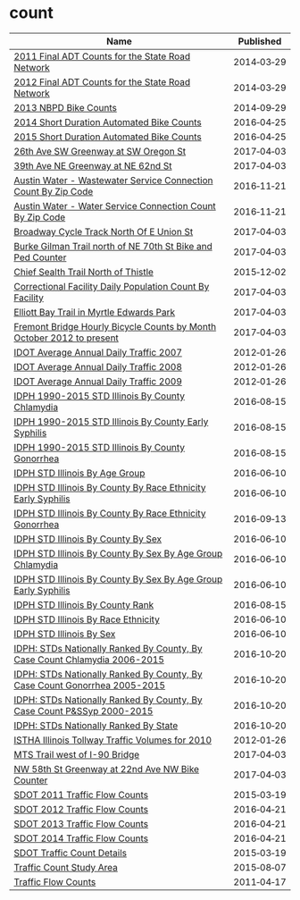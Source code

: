 # count

Name | Published
---- | ---------
[2011 Final ADT Counts for the State Road Network](../datasets/25bh-kn7t.md) | 2014&#x2011;03&#x2011;29
[2012 Final ADT Counts for the State Road Network](../datasets/iwn2-hn3h.md) | 2014&#x2011;03&#x2011;29
[2013 NBPD Bike Counts](../datasets/ewwk-ty4e.md) | 2014&#x2011;09&#x2011;29
[2014 Short Duration Automated Bike Counts](../datasets/m83s-wdbc.md) | 2016&#x2011;04&#x2011;25
[2015 Short Duration Automated Bike Counts](../datasets/jqzt-uqux.md) | 2016&#x2011;04&#x2011;25
[26th Ave SW Greenway at SW Oregon St](../datasets/mefu-7eau.md) | 2017&#x2011;04&#x2011;03
[39th Ave NE Greenway at NE 62nd St](../datasets/3h7e-f49s.md) | 2017&#x2011;04&#x2011;03
[Austin Water - Wastewater Service Connection Count By Zip Code](../datasets/6v99-vnq3.md) | 2016&#x2011;11&#x2011;21
[Austin Water - Water Service Connection Count By Zip Code](../datasets/uizf-mcbc.md) | 2016&#x2011;11&#x2011;21
[Broadway Cycle Track North Of E Union St](../datasets/j4vh-b42a.md) | 2017&#x2011;04&#x2011;03
[Burke Gilman Trail north of NE 70th St Bike and Ped Counter](../datasets/2z5v-ecg8.md) | 2017&#x2011;04&#x2011;03
[Chief Sealth Trail North of Thistle](../datasets/uh8h-bme7.md) | 2015&#x2011;12&#x2011;02
[Correctional Facility Daily Population Count By Facility](../datasets/n8x6-s299.md) | 2017&#x2011;04&#x2011;03
[Elliott Bay Trail in Myrtle Edwards Park](../datasets/4qej-qvrz.md) | 2017&#x2011;04&#x2011;03
[Fremont Bridge Hourly Bicycle Counts by Month October 2012 to present](../datasets/65db-xm6k.md) | 2017&#x2011;04&#x2011;03
[IDOT Average Annual Daily Traffic 2007](../datasets/86j7-vghm.md) | 2012&#x2011;01&#x2011;26
[IDOT Average Annual Daily Traffic 2008](../datasets/xupr-q8qs.md) | 2012&#x2011;01&#x2011;26
[IDOT Average Annual Daily Traffic 2009](../datasets/43v9-izbq.md) | 2012&#x2011;01&#x2011;26
[IDPH 1990-2015 STD Illinois By County Chlamydia](../datasets/vcg3-dux6.md) | 2016&#x2011;08&#x2011;15
[IDPH 1990-2015 STD Illinois By County Early Syphilis](../datasets/ry7q-f463.md) | 2016&#x2011;08&#x2011;15
[IDPH 1990-2015 STD Illinois By County Gonorrhea](../datasets/dq2r-y9bw.md) | 2016&#x2011;08&#x2011;15
[IDPH STD Illinois By Age Group](../datasets/84hd-bxse.md) | 2016&#x2011;06&#x2011;10
[IDPH STD Illinois By County By Race Ethnicity Early Syphilis](../datasets/9jqz-nfak.md) | 2016&#x2011;06&#x2011;10
[IDPH STD Illinois By County By Race Ethnicity Gonorrhea](../datasets/mypp-sb8d.md) | 2016&#x2011;09&#x2011;13
[IDPH STD Illinois By County By Sex](../datasets/hsa6-f6cz.md) | 2016&#x2011;06&#x2011;10
[IDPH STD Illinois By County By Sex By Age Group Chlamydia](../datasets/f4mx-73e4.md) | 2016&#x2011;06&#x2011;10
[IDPH STD Illinois By County By Sex By Age Group Early Syphilis](../datasets/uvc2-c2wn.md) | 2016&#x2011;06&#x2011;10
[IDPH STD Illinois By County Rank](../datasets/jj3q-32um.md) | 2016&#x2011;08&#x2011;15
[IDPH STD Illinois By Race Ethnicity](../datasets/4639-tztg.md) | 2016&#x2011;06&#x2011;10
[IDPH STD Illinois By Sex](../datasets/cb2a-8e6s.md) | 2016&#x2011;06&#x2011;10
[IDPH: STDs Nationally Ranked By County, By Case Count Chlamydia 2006-2015](../datasets/xuuw-9mzb.md) | 2016&#x2011;10&#x2011;20
[IDPH: STDs Nationally Ranked By County, By Case Count Gonorrhea 2005-2015](../datasets/kc8y-8tqk.md) | 2016&#x2011;10&#x2011;20
[IDPH: STDs Nationally Ranked By County, By Case Count P&SSyp 2000-2015](../datasets/i8hz-ffis.md) | 2016&#x2011;10&#x2011;20
[IDPH: STDs Nationally Ranked By State](../datasets/3pdc-gk5d.md) | 2016&#x2011;10&#x2011;20
[ISTHA Illinois Tollway Traffic Volumes for 2010](../datasets/ii2d-g8y2.md) | 2012&#x2011;01&#x2011;26
[MTS Trail west of I-90 Bridge](../datasets/u38e-ybnc.md) | 2017&#x2011;04&#x2011;03
[NW 58th St Greenway at 22nd Ave NW Bike Counter](../datasets/47yq-6ugv.md) | 2017&#x2011;04&#x2011;03
[SDOT 2011 Traffic Flow Counts](../datasets/vx33-v49r.md) | 2015&#x2011;03&#x2011;19
[SDOT 2012 Traffic Flow Counts](../datasets/tuke-av4m.md) | 2016&#x2011;04&#x2011;21
[SDOT 2013 Traffic Flow Counts](../datasets/fr45-zvkn.md) | 2016&#x2011;04&#x2011;21
[SDOT 2014 Traffic Flow Counts](../datasets/4mwk-gpn6.md) | 2016&#x2011;04&#x2011;21
[SDOT Traffic Count Details](../datasets/qfw2-ekmx.md) | 2015&#x2011;03&#x2011;19
[Traffic Count Study Area](../datasets/cqdh-farx.md) | 2015&#x2011;08&#x2011;07
[Traffic Flow Counts](../datasets/7svg-ds5z.md) | 2011&#x2011;04&#x2011;17

